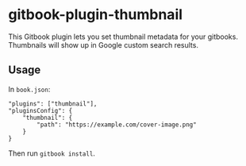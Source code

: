 # gitbook-plugin-thumbnail

This Gitbook plugin lets you set thumbnail metadata for your gitbooks. Thumbnails will show up in Google custom search results.

## Usage

In `book.json`:

```
"plugins": ["thumbnail"],
"pluginsConfig": {
    "thumbnail": {
        "path": "https://example.com/cover-image.png"
    }
}
```

Then run `gitbook install`.
